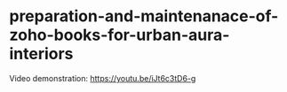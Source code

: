 # preparation-and-maintenanace-of-zoho-books-for-urban-aura-interiors



Video demonstration: https://youtu.be/iJt6c3tD6-g
